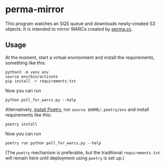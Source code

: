 perma-mirror
============

This program watches an SQS queue and downloads newly-created S3
objects. It is intended to mirror WARCs created by
[perma.cc](https://perma.cc/).

Usage
-----

At the moment, start a virtual environment and install the
requirements, something like this:

    python3 -m venv env
	source env/bin/activate
	pip install -r requirements.txt

Now you can run

    python poll_for_warcs.py --help

Alternatively, [install
Poetry](https://python-poetry.org/docs/#installation), run `source
$HOME/.poetry/env` and install requirements like this:

    poetry install

Now you can run

    poetry run python poll_for_warcs.py --help

(The `poetry` mechanism is preferable, but the traditional
`requirements.txt` will remain here until deployment using `poetry` is
set up.)
